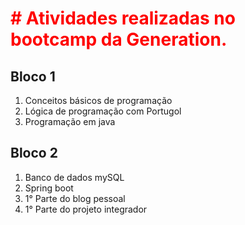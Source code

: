<!DOCTYPE html>
<html>
  <head>
    <style>
   h1{
     color: red;
   }

</style>  
  </head>
<body>
<h1># Atividades realizadas no bootcamp da Generation.</h1>

<h2>Bloco 1</h2>
<ol>
  <li>Conceitos básicos de programação</li>
  <li>Lógica de programação com Portugol</li>
  <li>Programação em java</li>
</ol>

<h2>Bloco 2</h2>
<ol>
  <li>Banco de dados mySQL</li>
  <li>Spring boot</li>
  <li>1° Parte do blog pessoal</li>
  <li>1° Parte do projeto integrador</li>
</ol>
<body>
</html>